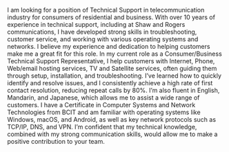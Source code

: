 I am looking for a position of Technical Support in telecommunication industry for consumers of residential and business.
With over 10 years of experience in technical support, including at Shaw and Rogers communications, I have developed strong skills in troubleshooting, customer service, and working with various operating systems and networks. I believe my experience and dedication to helping customers make me a great fit for this role.
In my current role as a Consumer/Business Technical Support Representative, I help customers with Internet, Phone, Web/email hosting services, TV and Satellite services, often guiding them through setup, installation, and troubleshooting. I’ve learned how to quickly identify and resolve issues, and I consistently achieve a high rate of first contact resolution, reducing repeat calls by 80%. I’m also fluent in English, Mandarin, and Japanese, which allows me to assist a wide range of customers.
I have a Certificate in Computer Systems and Network Technologies from BCIT and am familiar with operating systems like Windows, macOS, and Android, as well as key network protocols such as TCP/IP, DNS, and VPN. I’m confident that my technical knowledge, combined with my strong communication skills, would allow me to make a positive contribution to your team.

